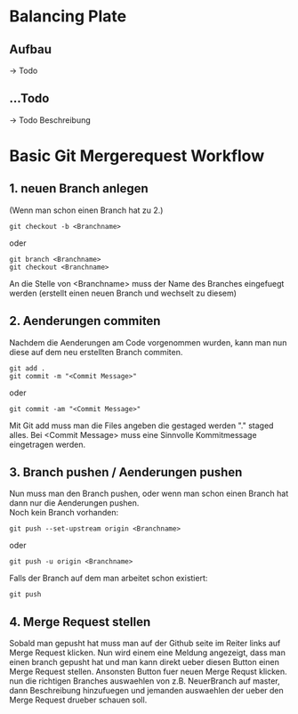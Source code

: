 # Balancing Plate
## Aufbau
-> Todo
## ...Todo
-> Todo Beschreibung
# Basic Git Mergerequest Workflow
## 1. neuen Branch anlegen
(Wenn man schon einen Branch hat zu 2.)
```
git checkout -b <Branchname>
```
oder
```
git branch <Branchname>
git checkout <Branchname>
```
An die Stelle von \<Branchname\> muss der Name des Branches eingefuegt werden
(erstellt einen neuen Branch und wechselt zu diesem)<br/>

## 2. Aenderungen commiten
Nachdem die Aenderungen am Code vorgenommen wurden, kann man nun diese auf dem 
neu erstellten Branch commiten.
```
git add .
git commit -m "<Commit Message>"
```
oder 
```
git commit -am "<Commit Message>"
```
Mit Git add muss man die Files angeben die gestaged werden "." staged alles.
Bei \<Commit Message\> muss eine Sinnvolle Kommitmessage eingetragen werden.

## 3. Branch pushen / Aenderungen pushen
Nun muss man den Branch pushen, oder wenn man schon einen Branch hat dann 
nur die Aenderungen pushen. <br/>
Noch kein Branch vorhanden: 
```
git push --set-upstream origin <Branchname>
```
oder
```
git push -u origin <Branchname>
```
Falls der Branch auf dem man arbeitet schon existiert: 
```
git push
```

## 4. Merge Request stellen
Sobald man gepusht hat muss man auf der Github seite im Reiter links auf 
Merge Request klicken. Nun wird einem eine Meldung angezeigt, dass man 
einen branch gepusht hat und man kann direkt ueber diesen Button 
einen Merge Request stellen. Ansonsten Button fuer neuen Merge Requst klicken.
nun die richtigen Branches auswaehlen von z.B. NeuerBranch auf master, dann 
Beschreibung hinzufuegen und jemanden auswaehlen der ueber den Merge Request 
drueber schauen soll.
